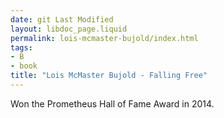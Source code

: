 ```yaml
---
date: git Last Modified
layout: libdoc_page.liquid
permalink: lois-mcmaster-bujold/index.html
tags:
- B
- book
title: "Lois McMaster Bujold - Falling Free"
---
```


Won the Prometheus Hall of Fame Award in 2014.
